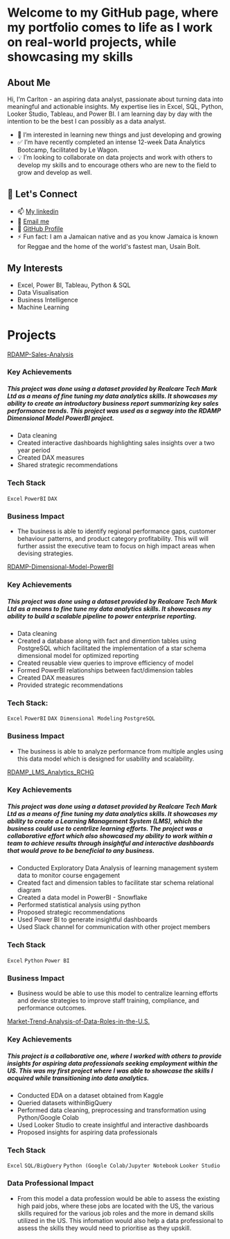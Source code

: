 # Welcome to my GitHub page, where my portfolio comes to life as I work on real-world projects, while showcasing my skills

## About Me

Hi, I’m Carlton - an aspiring data analyst, passionate about turning data into meaningful and actionable insights. My expertise lies in Excel, SQL, Python, Looker Studio, Tableau, and Power BI. I am learning day by day with the intention to be the best I can possibly as a data analyst.
- 📖 I’m interested in learning new things and just developing and growing
- ✅ I’m have recently completed an intense 12-week Data Analytics Bootcamp, facilitated by Le Wagon.
- 💡 I’m looking to collaborate on data projects and work with others to develop my skills and to encourage others who are new to the field to grow and develop as well.
## 🤝 Let's Connect
- 📫 [My linkedin](http://www.linkedin.com/in/carlton-francis-967435314)
- 📧 [Email me](https://mail.google.com/mail/u/0/?fs=1&tf=cm&to=dymnfrncs@gmail.com)
- 🔗 [GitHub Profile](https://github.com/Carlton756)
- ⚡ Fun fact: I am a Jamaican native and as you know Jamaica is known for Reggae and the home of the world's fastest man, Usain Bolt.
  
## My Interests
- Excel, Power BI, Tableau, Python & SQL
- Data Visualisation
- Business Intelligence
- Machine Learning

# Projects
[RDAMP-Sales-Analysis](https://github.com/Carlton756/RDAMP-Sales-Analysis)
### Key Achievements
##### This project was done using a dataset provided by ***Realcare Tech Mark Ltd*** as a means of fine tuning my data analytics skills. It showcases my ability to create an introductory business report summarizing key sales performance trends. This project was used as a segway into the RDAMP Dimensional Model PowerBI project.
- Data cleaning
- Created interactive dashboards highlighting sales insights over a two year period
- Created DAX measures
- Shared strategic recommendations

### Tech Stack
```Excel``` ```PowerBI``` ```DAX```

### Business Impact
- The business is able to identify regional performance gaps, customer behaviour patterns, and product category profitability. This will will further assist the executive team to focus on high impact areas when devising strategies.
  
[RDAMP-Dimensional-Model-PowerBI](https://github.com/Carlton756/RDAMP-Dimensional-Model-PowerBI)
### Key Achievements
##### This project was done using a dataset provided by ***Realcare Tech Mark Ltd*** as a means to fine tune my data analytics skills. It showcases my ability to build a scalable pipeline to power enterprise reporting.
- Data cleaning
- Created a database along with fact and dimention tables using PostgreSQL which facilitated the implementation of a star schema dimensional model for optimized reporting
- Created reusable view queries to improve efficiency of model
- Formed PowerBI relationships between fact/dimension tables
- Created DAX measures
- Provided strategic recommendations

### Tech Stack:
```Excel``` ```PowerBI``` ```DAX Dimensional Modeling``` ```PostgreSQL```

### Business Impact
- The business is able to analyze performance from multiple angles using this data model which is designed for usability and scalability.

[RDAMP_LMS_Analytics_RCHG](https://github.com/Carlton756/RDAMP_LMS_Analytics_RCHG) 
### Key Achievements
##### This project was done using a dataset provided by ***Realcare Tech Mark Ltd*** as a means of fine tuning my data analytics skills. It showcases my ability to create a Learning Management System (LMS), which the business could use to centrlize learning efforts. The project was a collaborative effort which also showcased my ability to work within a team to achieve results through insightful and interactive dashboards that would prove to be beneficial to any business.

- Conducted Exploratory Data Analysis of learning management system data to monitor course engagement
- Created fact and dimension tables to facilitate star schema relational diagram
- Created a data model in PowerBI - Snowflake
- Performed statistical analysis using python
- Proposed strategic recommendations
- Used Power BI to generate insightful dashboards
- Used Slack channel for communication with other project members

### Tech Stack
```Excel``` ```Python``` ```Power BI```

### Business Impact
- Business would be able to use this model to centralize learning efforts and devise strategies to improve staff training, compliance, and performance outcomes.

[Market-Trend-Analysis-of-Data-Roles-in-the-U.S.](https://github.com/Carlton756/Market-Trend-Analysis-of-Data-Roles-in-the-U.S.)
### Key Achievements
##### This project is a collaborative one, where I worked with others to provide insights for aspiring data professionals seeking employment within the US. This was my first project where I was able to showcase the skills I acquired while transitioning into data analytics.

- Conducted EDA on a dataset obtained from Kaggle
- Queried datasets withinBigQuery
- Performed data cleaning, preprocessing and transformation using Python/Google Colab
- Used Looker Studio to create insightful and interactive dashboards
- Proposed insights for aspiring data professionals

### Tech Stack
```Excel``` ```SQL/BigQuery``` ```Python (Google Colab/Jupyter Notebook``` ```Looker Studio```
### Data Professional Impact
- From this model a data profession would be able to assess the existing high paid jobs, where these jobs are located with the US, the various skills required for the various job roles and the more in demand skills utilized in the US. This infomation would also help a data professional to assess the skills they would need to prioritise as they upskill.




